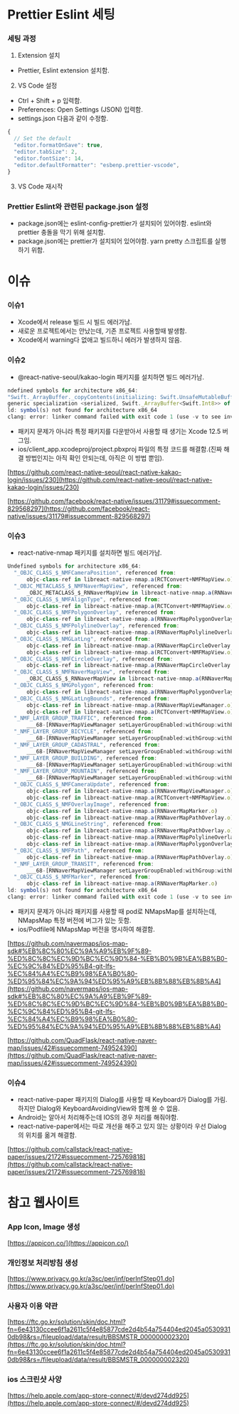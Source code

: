 # **Prettier Eslint 세팅**

### **세팅 과정**

1. Extension 설치

- Prettier, Eslint extension 설치함.

2. VS Code 설정

- Ctrl + Shift + p 입력함.
- Preferences: Open Settings (JSON) 입력함.
- settings.json 다음과 같이 수정함.

```jsx
{
  // Set the default
  "editor.formatOnSave": true,
  "editor.tabSize": 2,
  "editor.fontSize": 14,
  "editor.defaultFormatter": "esbenp.prettier-vscode",
}
```

3. VS Code 재시작

### **Prettier Eslint와 관련된 package.json 설정**

- package.json에는 eslint-config-prettier가 설치되어 있어야함. eslint와 prettier 충돌을 막기 위해 설치함.
- package.json에는 prettier가 설치되어 있어야함. yarn pretty 스크립트를 실행하기 위함.

# **이슈**

### **이슈1**

- Xcode에서 release 빌드 시 빌드 에러가남.
- 새로운 프로젝트에서는 안났는데, 기존 프로젝트 사용할때 발생함.
- Xcode에서 warning다 없애고 빌드하니 에러가 발생하지 않음.

### **이슈2**

- @react-native-seoul/kakao-login 패키지를 설치하면 빌드 에러가남.

```jsx
ndefined symbols for architecture x86_64:
"Swift._ArrayBuffer._copyContents(initializing: Swift.UnsafeMutableBufferPointer<A>) -> (Swift.IndexingIterator<Swift._ArrayBuffer<A>>, Swift.Int)", referenced from:
generic specialization <serialized, Swift._ArrayBuffer<Swift.Int8>> of Swift._copyCollectionToContiguousArray<A where A: Swift.Collection>(A) -> Swift.ContiguousArray<A.Element> in libAlamofire.a(NetworkReachabilityManager.o)
ld: symbol(s) not found for architecture x86_64
clang: error: linker command failed with exit code 1 (use -v to see invocation)
```

- 패키지 문제가 아니라 특정 패키지를 다운받아서 사용할 때 생기는 Xcode 12.5 버그임.
- ios/client_app.xcodeproj/project.pbxproj 파일의 특정 코드를 해결함.(진짜 해결 방법인지는 아직 확인 안되는데, 아직은 이 방법 뿐임).

[https://github.com/react-native-seoul/react-native-kakao-login/issues/230](https://github.com/react-native-seoul/react-native-kakao-login/issues/230)

[https://github.com/facebook/react-native/issues/31179#issuecomment-829568297](https://github.com/facebook/react-native/issues/31179#issuecomment-829568297)

### **이슈3**

- react-native-nmap 패키지를 설치하면 빌드 에러가남.

```jsx
Undefined symbols for architecture x86_64:
  "_OBJC_CLASS_$_NMFCameraPosition", referenced from:
      objc-class-ref in libreact-native-nmap.a(RCTConvert+NMFMapView.o)
  "_OBJC_METACLASS_$_NMFNaverMapView", referenced from:
      _OBJC_METACLASS_$_RNNaverMapView in libreact-native-nmap.a(RNNaverMapView.o)
  "_OBJC_CLASS_$_NMFAlignType", referenced from:
      objc-class-ref in libreact-native-nmap.a(RCTConvert+NMFMapView.o)
  "_OBJC_CLASS_$_NMFPolygonOverlay", referenced from:
      objc-class-ref in libreact-native-nmap.a(RNNaverMapPolygonOverlay.o)
  "_OBJC_CLASS_$_NMFPolylineOverlay", referenced from:
      objc-class-ref in libreact-native-nmap.a(RNNaverMapPolylineOverlay.o)
  "_OBJC_CLASS_$_NMGLatLng", referenced from:
      objc-class-ref in libreact-native-nmap.a(RNNaverMapCircleOverlay.o)
      objc-class-ref in libreact-native-nmap.a(RCTConvert+NMFMapView.o)
  "_OBJC_CLASS_$_NMFCircleOverlay", referenced from:
      objc-class-ref in libreact-native-nmap.a(RNNaverMapCircleOverlay.o)
  "_OBJC_CLASS_$_NMFNaverMapView", referenced from:
      _OBJC_CLASS_$_RNNaverMapView in libreact-native-nmap.a(RNNaverMapView.o)
  "_OBJC_CLASS_$_NMGPolygon", referenced from:
      objc-class-ref in libreact-native-nmap.a(RNNaverMapPolygonOverlay.o)
  "_OBJC_CLASS_$_NMGLatLngBounds", referenced from:
      objc-class-ref in libreact-native-nmap.a(RNNaverMapViewManager.o)
      objc-class-ref in libreact-native-nmap.a(RCTConvert+NMFMapView.o)
  "_NMF_LAYER_GROUP_TRAFFIC", referenced from:
      ___68-[RNNaverMapViewManager setLayerGroupEnabled:withGroup:withEnabled:]_block_invoke in libreact-native-nmap.a(RNNaverMapViewManager.o)
  "_NMF_LAYER_GROUP_BICYCLE", referenced from:
      ___68-[RNNaverMapViewManager setLayerGroupEnabled:withGroup:withEnabled:]_block_invoke in libreact-native-nmap.a(RNNaverMapViewManager.o)
  "_NMF_LAYER_GROUP_CADASTRAL", referenced from:
      ___68-[RNNaverMapViewManager setLayerGroupEnabled:withGroup:withEnabled:]_block_invoke in libreact-native-nmap.a(RNNaverMapViewManager.o)
  "_NMF_LAYER_GROUP_BUILDING", referenced from:
      ___68-[RNNaverMapViewManager setLayerGroupEnabled:withGroup:withEnabled:]_block_invoke in libreact-native-nmap.a(RNNaverMapViewManager.o)
  "_NMF_LAYER_GROUP_MOUNTAIN", referenced from:
      ___68-[RNNaverMapViewManager setLayerGroupEnabled:withGroup:withEnabled:]_block_invoke in libreact-native-nmap.a(RNNaverMapViewManager.o)
  "_OBJC_CLASS_$_NMFCameraUpdate", referenced from:
      objc-class-ref in libreact-native-nmap.a(RNNaverMapViewManager.o)
      objc-class-ref in libreact-native-nmap.a(RCTConvert+NMFMapView.o)
  "_OBJC_CLASS_$_NMFOverlayImage", referenced from:
      objc-class-ref in libreact-native-nmap.a(RNNaverMapMarker.o)
      objc-class-ref in libreact-native-nmap.a(RNNaverMapPathOverlay.o)
  "_OBJC_CLASS_$_NMGLineString", referenced from:
      objc-class-ref in libreact-native-nmap.a(RNNaverMapPathOverlay.o)
      objc-class-ref in libreact-native-nmap.a(RNNaverMapPolylineOverlay.o)
      objc-class-ref in libreact-native-nmap.a(RNNaverMapPolygonOverlayManager.o)
  "_OBJC_CLASS_$_NMFPath", referenced from:
      objc-class-ref in libreact-native-nmap.a(RNNaverMapPathOverlay.o)
  "_NMF_LAYER_GROUP_TRANSIT", referenced from:
      ___68-[RNNaverMapViewManager setLayerGroupEnabled:withGroup:withEnabled:]_block_invoke in libreact-native-nmap.a(RNNaverMapViewManager.o)
  "_OBJC_CLASS_$_NMFMarker", referenced from:
      objc-class-ref in libreact-native-nmap.a(RNNaverMapMarker.o)
ld: symbol(s) not found for architecture x86_64
clang: error: linker command failed with exit code 1 (use -v to see invocation)
```

- 패키지 문제가 아니라 패키지를 사용할 때 pod로 NMapsMap를 설치하는데, NMapsMap 특정 버전에 버그가 있는 듯함.
- ios/Podfile에 NMapsMap 버전을 명시하여 해결함.

[https://github.com/navermaps/ios-map-sdk#%EB%8C%80%EC%9A%A9%EB%9F%89-%ED%8C%8C%EC%9D%BC%EC%9D%84-%EB%B0%9B%EA%B8%B0-%EC%9C%84%ED%95%B4-git-lfs-%EC%84%A4%EC%B9%98%EA%B0%80-%ED%95%84%EC%9A%94%ED%95%A9%EB%8B%88%EB%8B%A4](https://github.com/navermaps/ios-map-sdk#%EB%8C%80%EC%9A%A9%EB%9F%89-%ED%8C%8C%EC%9D%BC%EC%9D%84-%EB%B0%9B%EA%B8%B0-%EC%9C%84%ED%95%B4-git-lfs-%EC%84%A4%EC%B9%98%EA%B0%80-%ED%95%84%EC%9A%94%ED%95%A9%EB%8B%88%EB%8B%A4)

[https://github.com/QuadFlask/react-native-naver-map/issues/42#issuecomment-749524390](https://github.com/QuadFlask/react-native-naver-map/issues/42#issuecomment-749524390)

### **이슈4**

- react-native-paper 패키지의 Dialog를 사용할 때 Keyboard가 Dialog를 가림. 하지만 Dialog와 KeyboardAvoidingView와 함께 쓸 수 없음.
- Android는 알아서 처리해주는데 IOS의 경우 처리를 해줘야함.
- react-native-paper에서는 따로 개선을 해주고 있지 않는 상황이라 우선 Dialog의 위치를 옮겨 해결함.

[https://github.com/callstack/react-native-paper/issues/2172#issuecomment-725769818](https://github.com/callstack/react-native-paper/issues/2172#issuecomment-725769818)

# **참고 웹사이트**

### **App Icon, Image 생성**

[https://appicon.co/](https://appicon.co/)

### **개인정보 처리방침 생성**

[https://www.privacy.go.kr/a3sc/per/inf/perInfStep01.do](https://www.privacy.go.kr/a3sc/per/inf/perInfStep01.do)

### **사용자 이용 약관**

[https://ftc.go.kr/solution/skin/doc.html?fn=6e43130ccee6f1a2611c5f4e85877cde2d4b54a754404ed2045a05309310db98&rs=/fileupload/data/result/BBSMSTR_000000002320](https://ftc.go.kr/solution/skin/doc.html?fn=6e43130ccee6f1a2611c5f4e85877cde2d4b54a754404ed2045a05309310db98&rs=/fileupload/data/result/BBSMSTR_000000002320)

### **ios 스크린샷 사양**

[https://help.apple.com/app-store-connect/#/devd274dd925](https://help.apple.com/app-store-connect/#/devd274dd925)
